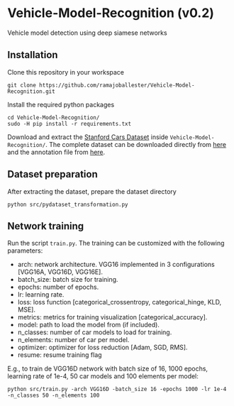 # Vehicle-Model-Recognition (v0.2)
Vehicle model detection using deep siamese networks

## Installation

Clone this repository in your workspace

```
git clone https://github.com/ramajoballester/Vehicle-Model-Recognition.git
```

Install the required python packages

```
cd Vehicle-Model-Recognition/
sudo -H pip install -r requirements.txt
```

Download and extract the [Stanford Cars Dataset](https://ai.stanford.edu/~jkrause/cars/car_dataset.html) inside ```Vehicle-Model-Recognition/```. The complete dataset can be downloaded directly from [here](http://imagenet.stanford.edu/internal/car196/car_ims.tgz) and the annotation file from [here](http://imagenet.stanford.edu/internal/car196/cars_annos.mat).

## Dataset preparation 

After extracting the dataset, prepare the dataset directory

```
python src/pydataset_transformation.py
```

## Network training

Run the script ```train.py```. The training can be customized with the following parameters:

- arch: network architecture. VGG16 implemented in 3 configurations [VGG16A, VGG16D, VGG16E].
- batch_size: batch size for training.
- epochs: number of epochs.
- lr: learning rate.
- loss: loss function [categorical_crossentropy, categorical_hinge, KLD, MSE].
- metrics: metrics for training visualization [categorical_accuracy].
- model: path to load the model from (if included).
- n_classes: number of car models to load for training.
- n_elements: number of car per model.
- optimizer: optimizer for loss reduction [Adam, SGD, RMS].
- resume: resume training flag


E.g., to train de VGG16D network with batch size of 16, 1000 epochs, learning rate of 1e-4, 50 car models and 100 elements per model:

```
python src/train.py -arch VGG16D -batch_size 16 -epochs 1000 -lr 1e-4 -n_classes 50 -n_elements 100
```
